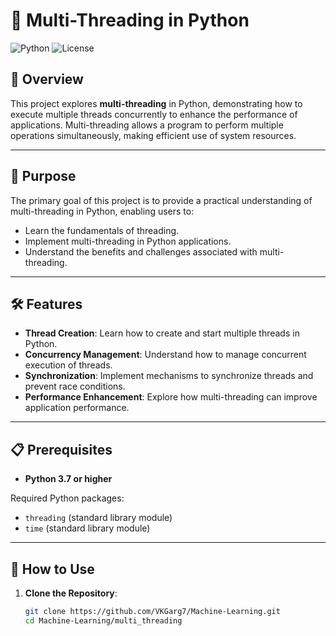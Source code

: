 # 🧵 Multi-Threading in Python

![Python](https://img.shields.io/badge/Python-3.7%2B-blue)
![License](https://img.shields.io/badge/License-MIT-green)

## 🌟 Overview

This project explores **multi-threading** in Python, demonstrating how to execute multiple threads concurrently to enhance the performance of applications. Multi-threading allows a program to perform multiple operations simultaneously, making efficient use of system resources.

---

## 🎯 Purpose

The primary goal of this project is to provide a practical understanding of multi-threading in Python, enabling users to:

- Learn the fundamentals of threading.
- Implement multi-threading in Python applications.
- Understand the benefits and challenges associated with multi-threading.

---

## 🛠️ Features

- **Thread Creation**: Learn how to create and start multiple threads in Python.
- **Concurrency Management**: Understand how to manage concurrent execution of threads.
- **Synchronization**: Implement mechanisms to synchronize threads and prevent race conditions.
- **Performance Enhancement**: Explore how multi-threading can improve application performance.

---

## 📋 Prerequisites

- **Python 3.7 or higher**

Required Python packages:

- `threading` (standard library module)
- `time` (standard library module)

---

## 🚀 How to Use

1. **Clone the Repository**:

   ```bash
   git clone https://github.com/VKGarg7/Machine-Learning.git
   cd Machine-Learning/multi_threading
